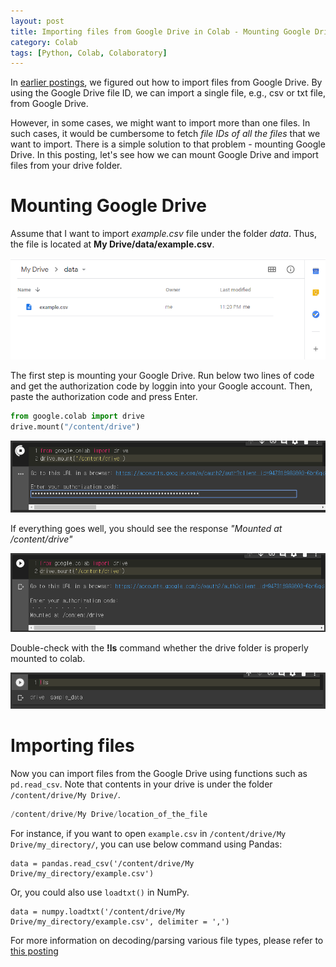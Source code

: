 ```yaml
---
layout: post
title: Importing files from Google Drive in Colab - Mounting Google Drive
category: Colab
tags: [Python, Colab, Colaboratory]
---
```


In [earlier postings](https://buomsoo-kim.github.io/colab/2018/04/16/Importing-files-from-Google-Drive-in-Google-Colab.md/), we figured out how to import files from Google Drive. By using the Google Drive file ID, we can import a single file, e.g., csv or txt file, from Google Drive. 

However, in some cases, we might want to import more than one files. In such cases, it would be cumbersome to fetch *file IDs of all the files* that we want to import. There is a simple solution to that problem - mounting Google Drive. In this posting, let's see how we can mount Google Drive and import files from your drive folder. 


# Mounting Google Drive

Assume that I want to import *example.csv* file under the folder *data*. Thus, the file is located at **My Drive/data/example.csv**.

<p align = "center">
<img src ="/data/images/2020-05-09/0.PNG" width = "600px" class="center">
</p>


The first step is mounting your Google Drive. Run below two lines of code and get the authorization code by loggin into your Google account. Then, paste the authorization code and press Enter.

```python
from google.colab import drive
drive.mount("/content/drive")
```
 
<p align = "center">
<img src ="/data/images/2020-05-09/1.PNG" width = "600px" class="center">
</p>


If everything goes well, you should see the response *"Mounted at /content/drive"*

<p align = "center">
<img src ="/data/images/2020-05-09/2.PNG" width = "600px" class="center">
</p>


Double-check with the **!ls** command whether the drive folder is properly mounted to colab.

<p align = "center">
<img src ="/data/images/2020-05-09/3.PNG" width = "600px" class="center">
</p>


# Importing files

Now you can import files from the Google Drive using functions such as ```pd.read_csv```. Note that contents in your drive is under the folder ```/content/drive/My Drive/```.

```python
/content/drive/My Drive/location_of_the_file
```

For instance, if you want to open ```example.csv``` in ```/content/drive/My Drive/my_directory/```, you can use below command using Pandas:


```
data = pandas.read_csv('/content/drive/My Drive/my_directory/example.csv')
```

Or, you could also use ```loadtxt()``` in NumPy.

```
data = numpy.loadtxt('/content/drive/My Drive/my_directory/example.csv', delimiter = ',')
```

For more information on decoding/parsing various file types, please refer to [this posting](https://buomsoo-kim.github.io/colab/2018/04/15/Colab-Importing-CSV-and-JSON-files-in-Google-Colab.md/)